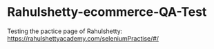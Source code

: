 # Rahulshetty-ecommerce-QA-Test
Testing the pactice page of Rahulshetty: https://rahulshettyacademy.com/seleniumPractise/#/
